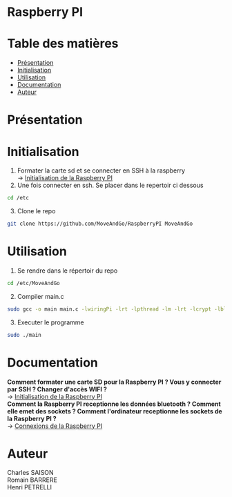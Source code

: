 # Raspberry PI
# Table des matières
- [Présentation](#pres)
- [Initialisation](#init)
- [Utilisation](#usage)
- [Documentation](#docu)
- [Auteur](#auteur)

# <a name="pres"/> Présentation


# <a name="init"/> Initialisation
1) Formater la carte sd et se connecter en SSH à la raspberry<br>
-> [Initialisation de la Raspberry PI](https://github.com/HandiMouv/Presentation-Generale/blob/main/DOCUMENTATION/Configuration%20Raspberry%20PI.pdf)<br>
2) Une fois connecter en ssh. Se placer dans le repertoir ci dessous<br>
```bash
cd /etc
```
3) Clone le repo<br>
```bash
git clone https://github.com/MoveAndGo/RaspberryPI MoveAndGo
```

# <a name="usage"/> Utilisation
1) Se rendre dans le répertoir du repo<br>
```bash
cd /etc/MoveAndGo
```
2) Compiler main.c<br>
```bash
sudo gcc -o main main.c -lwiringPi -lrt -lpthread -lm -lrt -lcrypt -lbluetooth
```
3) Executer le programme
```bash
sudo ./main
```

# <a name="docu"/> Documentation
**Comment formater une carte SD pour la Raspberry PI ? Vous y connecter par SSH ? Changer d'accès WIFI ?**<br>
-> [Initialisation de la Raspberry PI](https://github.com/HandiMouv/Presentation-Generale/blob/main/DOCUMENTATION/Configuration%20Raspberry%20PI.pdf)<br>
**Comment la Raspberry PI receptionne les données bluetooth ? Comment elle emet des sockets ? Comment l'ordinateur receptionne les sockets de la Raspberry PI ?**<br>
-> [Connexions de la Raspberry PI](https://github.com/MoveAndGo/Presentation-Generale/blob/main/DOCUMENTATION/Connexions%20Raspberry%20PI.pdf)

# <a name="auteur"/> Auteur
Charles SAISON<br>
Romain BARRERE<br>
Henri PETRELLI<br>
